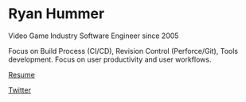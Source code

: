 # Ryan Hummer
Video Game Industry Software Engineer since 2005

Focus on Build Process (CI/CD), Revision Control (Perforce/Git), Tools development. Focus on user productivity and user workflows.

[Resume](RESUME.MD)

[Twitter](http://www.twiter.com/ryan.hummer)
